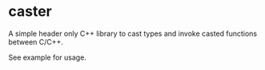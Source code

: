 # caster

A simple header only C++ library to cast types and invoke casted functions between C/C++.

See example for usage.
